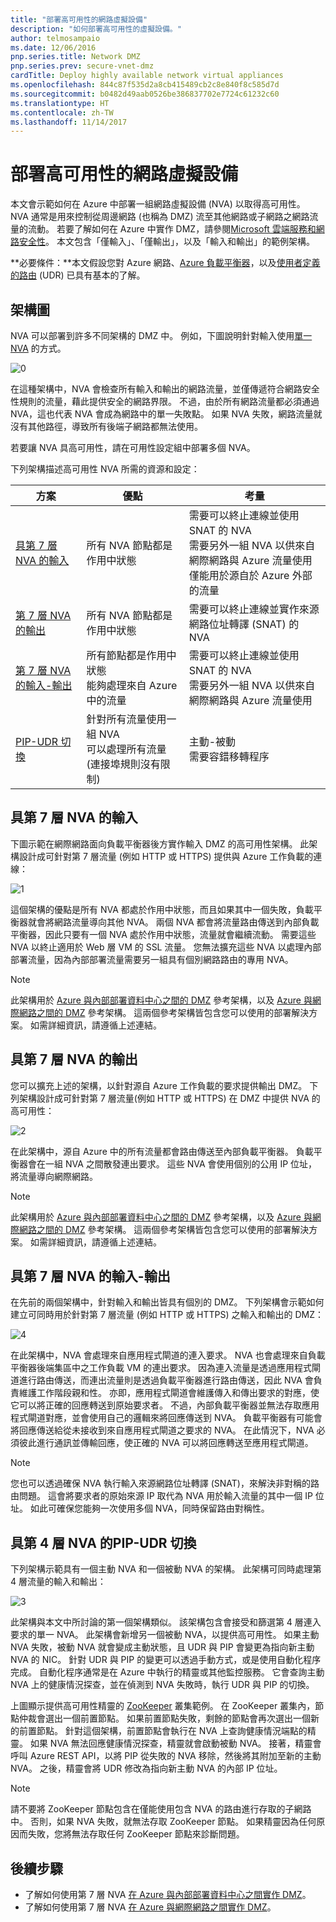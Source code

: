 ```yaml
---
title: "部署高可用性的網路虛擬設備"
description: "如何部署高可用性的虛擬設備。"
author: telmosampaio
ms.date: 12/06/2016
pnp.series.title: Network DMZ
pnp.series.prev: secure-vnet-dmz
cardTitle: Deploy highly available network virtual appliances
ms.openlocfilehash: 844c87f535d2a8cb415489cb2c8e840f8c585d7d
ms.sourcegitcommit: b0482d49aab0526be386837702e7724c61232c60
ms.translationtype: HT
ms.contentlocale: zh-TW
ms.lasthandoff: 11/14/2017
---
```

# <a name="deploy-highly-available-network-virtual-appliances"></a>部署高可用性的網路虛擬設備

本文會示範如何在 Azure 中部署一組網路虛擬設備 (NVA) 以取得高可用性。 NVA 通常是用來控制從周邊網路 (也稱為 DMZ) 流至其他網路或子網路之網路流量的流動。 若要了解如何在 Azure 中實作 DMZ，請參閱[Microsoft 雲端服務和網路安全性][cloud-security]。 本文包含「僅輸入」、「僅輸出」，以及「輸入和輸出」的範例架構。 

**必要條件：**本文假設您對 Azure 網路、[Azure 負載平衡器][lb-overview]，以及[使用者定義的路由][udr-overview] (UDR) 已具有基本的了解。 


## <a name="architecture-diagrams"></a>架構圖

NVA 可以部署到許多不同架構的 DMZ 中。 例如，下圖說明針對輸入使用[單一 NVA][nva-scenario] 的方式。 

![[0]][0]

在這種架構中，NVA 會檢查所有輸入和輸出的網路流量，並僅傳遞符合網路安全性規則的流量，藉此提供安全的網路界限。 不過，由於所有網路流量都必須通過 NVA，這也代表 NVA 會成為網路中的單一失敗點。 如果 NVA 失敗，網路流量就沒有其他路徑，導致所有後端子網路都無法使用。

若要讓 NVA 具高可用性，請在可用性設定組中部署多個 NVA。    

下列架構描述高可用性 NVA 所需的資源和設定：

| 方案 | 優點 | 考量 |
| --- | --- | --- |
| [具第 7 層 NVA 的輸入][ingress-with-layer-7] |所有 NVA 節點都是作用中狀態 |需要可以終止連線並使用 SNAT 的 NVA</br> 需要另外一組 NVA 以供來自網際網路與 Azure 流量使用 </br> 僅能用於源自於 Azure 外部的流量 |
| [第 7 層 NVA 的輸出][egress-with-layer-7] |所有 NVA 節點都是作用中狀態 | 需要可以終止連線並實作來源網路位址轉譯 (SNAT) 的 NVA
| [第 7 層 NVA 的輸入-輸出][ingress-egress-with-layer-7] |所有節點都是作用中狀態<br/>能夠處理來自 Azure 中的流量 |需要可以終止連線並使用 SNAT 的 NVA<br/>需要另外一組 NVA 以供來自網際網路與 Azure 流量使用 |
| [PIP-UDR 切換][pip-udr-switch] |針對所有流量使用一組 NVA<br/>可以處理所有流量 (連接埠規則沒有限制) |主動-被動<br/>需要容錯移轉程序 |

## <a name="ingress-with-layer-7-nvas"></a>具第 7 層 NVA 的輸入

下圖示範在網際網路面向負載平衡器後方實作輸入 DMZ 的高可用性架構。 此架構設計成可針對第 7 層流量 (例如 HTTP 或 HTTPS) 提供與 Azure 工作負載的連線：

![[1]][1]

這個架構的優點是所有 NVA 都處於作用中狀態，而且如果其中一個失敗，負載平衡器就會將網路流量導向其他 NVA。 兩個 NVA 都會將流量路由傳送到內部負載平衡器，因此只要有一個 NVA 處於作用中狀態，流量就會繼續流動。 需要這些 NVA 以終止適用於 Web 層 VM 的 SSL 流量。 您無法擴充這些 NVA 以處理內部部署流量，因為內部部署流量需要另一組具有個別網路路由的專用 NVA。

> [!NOTE]
> 此架構用於 [Azure 與內部部署資料中心之間的 DMZ][dmz-on-prem] 參考架構，以及 [Azure 與網際網路之間的 DMZ][dmz-internet] 參考架構。 這兩個參考架構皆包含您可以使用的部署解決方案。 如需詳細資訊，請遵循上述連結。

## <a name="egress-with-layer-7-nvas"></a>具第 7 層 NVA 的輸出

您可以擴充上述的架構，以針對源自 Azure 工作負載的要求提供輸出 DMZ。 下列架構設計成可針對第 7 層流量(例如 HTTP 或 HTTPS) 在 DMZ 中提供 NVA 的高可用性：

![[2]][2]

在此架構中，源自 Azure 中的所有流量都會路由傳送至內部負載平衡器。 負載平衡器會在一組 NVA 之間散發連出要求。 這些 NVA 會使用個別的公用 IP 位址，將流量導向網際網路。

> [!NOTE]
> 此架構用於 [Azure 與內部部署資料中心之間的 DMZ][dmz-on-prem] 參考架構，以及 [Azure 與網際網路之間的 DMZ][dmz-internet] 參考架構。 這兩個參考架構皆包含您可以使用的部署解決方案。 如需詳細資訊，請遵循上述連結。

## <a name="ingress-egress-with-layer-7-nvas"></a>具第 7 層 NVA 的輸入-輸出

在先前的兩個架構中，針對輸入和輸出皆具有個別的 DMZ。 下列架構會示範如何建立可同時用於針對第 7 層流量 (例如 HTTP 或 HTTPS) 之輸入和輸出的 DMZ： 

![[4]][4]

在此架構中，NVA 會處理來自應用程式閘道的連入要求。 NVA 也會處理來自負載平衡器後端集區中之工作負載 VM 的連出要求。 因為連入流量是透過應用程式閘道進行路由傳送，而連出流量則是透過負載平衡器進行路由傳送，因此 NVA 會負責維護工作階段親和性。 亦即，應用程式閘道會維護傳入和傳出要求的對應，使它可以將正確的回應轉送到原始要求者。 不過，內部負載平衡器並無法存取應用程式閘道對應，並會使用自己的邏輯來將回應傳送到 NVA。 負載平衡器有可能會將回應傳送給從未接收到來自應用程式閘道之要求的 NVA。 在此情況下，NVA 必須彼此進行通訊並傳輸回應，使正確的 NVA 可以將回應轉送至應用程式閘道。

> [!NOTE]
> 您也可以透過確保 NVA 執行輸入來源網路位址轉譯 (SNAT)，來解決非對稱的路由問題。 這會將要求者的原始來源 IP 取代為 NVA 用於輸入流量的其中一個 IP 位址。 如此可確保您能夠一次使用多個 NVA，同時保留路由對稱性。

## <a name="pip-udr-switch-with-layer-4-nvas"></a>具第 4 層 NVA 的PIP-UDR 切換

下列架構示範具有一個主動 NVA 和一個被動 NVA 的架構。 此架構可同時處理第 4 層流量的輸入和輸出： 

![[3]][3]

此架構與本文中所討論的第一個架構類似。 該架構包含會接受和篩選第 4 層連入要求的單一 NVA。 此架構會新增另一個被動 NVA，以提供高可用性。 如果主動 NVA 失敗，被動 NVA 就會變成主動狀態，且 UDR 與 PIP 會變更為指向新主動 NVA 的 NIC。 針對 UDR 與 PIP 的變更可以透過手動方式，或是使用自動化程序完成。 自動化程序通常是在 Azure 中執行的精靈或其他監控服務。 它會查詢主動 NVA 上的健康情況探查，並在偵測到 NVA 失敗時，執行 UDR 與 PIP 的切換。 

上圖顯示提供高可用性精靈的 [ZooKeeper][zookeeper] 叢集範例。 在 ZooKeeper 叢集內，節點仲裁會選出一個前置節點。 如果前置節點失敗，剩餘的節點會再次選出一個新的前置節點。 針對這個架構，前置節點會執行在 NVA 上查詢健康情況端點的精靈。 如果 NVA 無法回應健康情況探查，精靈就會啟動被動 NVA。 接著，精靈會呼叫 Azure REST API，以將 PIP 從失敗的 NVA 移除，然後將其附加至新的主動 NVA。 之後，精靈會將 UDR 修改為指向新主動 NVA 的內部 IP 位址。

> [!NOTE]
> 請不要將 ZooKeeper 節點包含在僅能使用包含 NVA 的路由進行存取的子網路中。 否則，如果 NVA 失敗，就無法存取 ZooKeeper 節點。 如果精靈因為任何原因而失敗，您將無法存取任何 ZooKeeper 節點來診斷問題。 

<!--### Solution Deployment-->

<!-- instructions for deploying this solution here --> 

## <a name="next-steps"></a>後續步驟
* 了解如何使用第 7 層 NVA [在 Azure 與內部部署資料中心之間實作 DMZ][dmz-on-prem]。
* 了解如何使用第 7 層 NVA [在 Azure 與網際網路之間實作 DMZ][dmz-internet]。

<!-- links -->
[cloud-security]: /azure/best-practices-network-security
[dmz-on-prem]: ./secure-vnet-hybrid.md
[dmz-internet]: ./secure-vnet-dmz.md
[egress-with-layer-7]: #egress-with-layer-7-nvas
[ingress-with-layer-7]: #ingress-with-layer-7-nvas
[ingress-egress-with-layer-7]: #ingress-egress-with-layer-7-nvas
[lb-overview]: /azure/load-balancer/load-balancer-overview/
[nva-scenario]: /azure/virtual-network/virtual-network-scenario-udr-gw-nva/
[pip-udr-switch]: #pip-udr-switch-with-layer-4-nvas
[udr-overview]: /azure/virtual-network/virtual-networks-udr-overview/
[zookeeper]: https://zookeeper.apache.org/

<!-- images -->
[0]: ./images/nva-ha/single-nva.png "單一 NVA 架構"
[1]: ./images/nva-ha/l7-ingress.png "第 7 層輸入"
[2]: ./images/nva-ha/l7-ingress-egress.png "第 7 層輸出"
[3]: ./images/nva-ha/active-passive.png "主動-被動叢集"
[4]: ./images/nva-ha/l7-ingress-egress-ag.png
